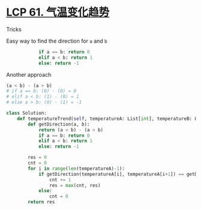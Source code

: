 # [LCP 61. 气温变化趋势](https://leetcode.cn/problems/6CE719/)

Tricks

Easy way to find the direction for `a` and `b`

```python
            if a == b: return 0
            elif a < b: return 1
            else: return -1
```

Another approach

```python
(a < b) - (a > b)
# if a == b: (0) - (0) = 0
# elif a < b: (1) - (0) = 1
# else a > b: (0) - (1) = -1
```



```python
class Solution:
    def temperatureTrend(self, temperatureA: List[int], temperatureB: List[int]) -> int:
        def getDirection(a, b):
            return (a < b) - (a > b)
            if a == b: return 0
            elif a < b: return 1
            else: return -1

        res = 0
        cnt = 0
        for i in range(len(temperatureA)-1):
            if getDirection(temperatureA[i], temperatureA[i+1]) == getDirection(temperatureB[i], temperatureB[i+1]):
                cnt += 1
                res = max(cnt, res)
            else:
                cnt = 0
        return res
            

```

